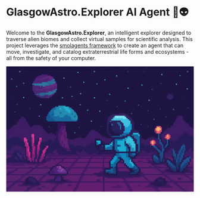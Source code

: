 # GlasgowAstro.Explorer AI Agent 🌌👽

Welcome to the **GlasgowAstro.Explorer**, an intelligent explorer designed to traverse alien biomes and collect virtual samples for scientific analysis. 
This project leverages the [smolagents framework](https://github.com/huggingface/smolagents) to create an agent that can move, investigate, and catalog extraterrestrial life forms and ecosystems - all from the safety of your computer.

![GlasgowAstro Explorer](images/GlasgowAstroExplorer.png)